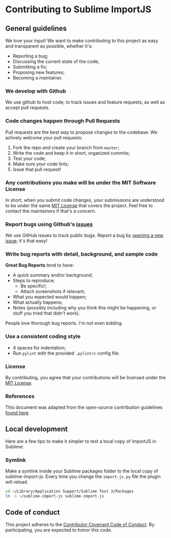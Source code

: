 # Contributing to Sublime ImportJS

## General guidelines

We love your input! We want to make contributing to this project as easy and transparent as possible, whether it's:

- Reporting a bug;
- Discussing the current state of the code;
- Submitting a fix;
- Proposing new features;
- Becoming a maintainer.

### We develop with Github
We use github to host code, to track issues and feature requests, as well as accept pull requests.

### Code changes happen through Pull Requests
Pull requests are the best way to propose changes to the codebase. We actively welcome your pull requests:

1. Fork the repo and create your branch from `master`;
2. Write the code and keep it in short, organized commits;
3. Test your code;
4. Make sure your code lints;
5. Issue that pull request!

### Any contributions you make will be under the MIT Software License
In short, when you submit code changes, your submissions are understood to be under the same [MIT License](LICENSE) that covers the project. Feel free to contact the maintainers if that's a concern.

### Report bugs using Github's [issues](https://github.com/Galooshi/sublime-import-js/issues/)
We use GitHub issues to track public bugs. Report a bug by [opening a new issue](https://github.com/Galooshi/sublime-import-js/issues/new); it's that easy!

### Write bug reports with detail, background, and sample code
**Great Bug Reports** tend to have:

- A quick summary and/or background;
- Steps to reproduce;
  - Be specific!;
  - Attach screenshots if relevant;
- What you expected would happen;
- What actually happens;
- Notes (possibly including why you think this might be happening, or stuff you tried that didn't work).

People *love* thorough bug reports. I'm not even kidding.

### Use a consistent coding style

* 4 spaces for indentation;
* Run `pylint` with the provided `.pylintrc` config file.

### License
By contributing, you agree that your contributions will be licensed under the [MIT License](LICENSE).

### References
This document was adapted from the open-source contribution guidelines [found here](https://gist.github.com/briandk/3d2e8b3ec8daf5a27a62).


## Local development

Here are a few tips to make it simpler to test a local copy of ImportJS in
Sublime:

### Symlink

Make a symlink inside your Sublime packages folder to the local copy of
sublime-import-js. Every time you change the `import-js.py` file the plugin will
reload.

```sh
cd ~/Library/Application Support/Sublime Text 3/Packages
ln -s ~/sublime-import-js sublime-import-js
```

## Code of conduct

This project adheres to the [Contributor Covenant Code of Conduct][code-of-conduct]. By
participating, you are expected to honor this code.

[code-of-conduct]: CODE_OF_CONDUCT.md
